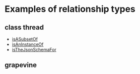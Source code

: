 # Examples of relationship types

## class thread

- [isASubsetOf](isASubsetOf.md)
- [isAnInstanceOf](isAnInstanceOf.md)
- [isTheJsonSchemaFor](isTheJsonSchemaFor.md)

## grapevine
